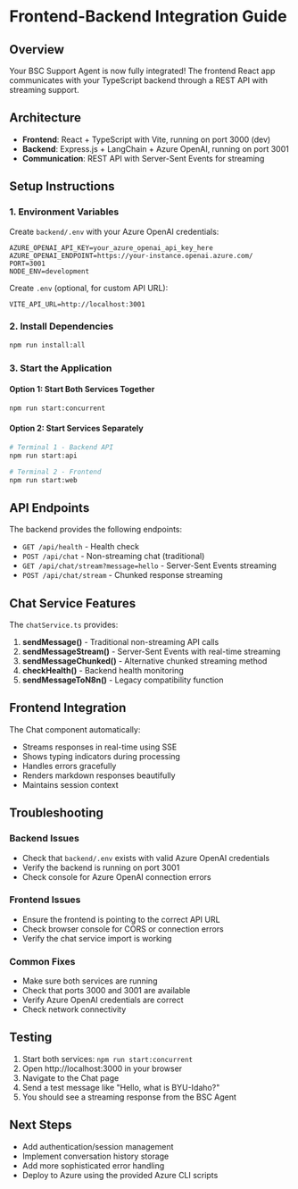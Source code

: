 # Frontend-Backend Integration Guide

## Overview

Your BSC Support Agent is now fully integrated! The frontend React app communicates with your TypeScript backend through a REST API with streaming support.

## Architecture

- **Frontend**: React + TypeScript with Vite, running on port 3000 (dev)
- **Backend**: Express.js + LangChain + Azure OpenAI, running on port 3001
- **Communication**: REST API with Server-Sent Events for streaming

## Setup Instructions

### 1. Environment Variables

Create `backend/.env` with your Azure OpenAI credentials:

```env
AZURE_OPENAI_API_KEY=your_azure_openai_api_key_here
AZURE_OPENAI_ENDPOINT=https://your-instance.openai.azure.com/
PORT=3001
NODE_ENV=development
```

Create `.env` (optional, for custom API URL):

```env
VITE_API_URL=http://localhost:3001
```

### 2. Install Dependencies

```bash
npm run install:all
```

### 3. Start the Application

#### Option 1: Start Both Services Together

```bash
npm run start:concurrent
```

#### Option 2: Start Services Separately

```bash
# Terminal 1 - Backend API
npm run start:api

# Terminal 2 - Frontend
npm run start:web
```

## API Endpoints

The backend provides the following endpoints:

- `GET /api/health` - Health check
- `POST /api/chat` - Non-streaming chat (traditional)
- `GET /api/chat/stream?message=hello` - Server-Sent Events streaming
- `POST /api/chat/stream` - Chunked response streaming

## Chat Service Features

The `chatService.ts` provides:

1. **sendMessage()** - Traditional non-streaming API calls
2. **sendMessageStream()** - Server-Sent Events with real-time streaming
3. **sendMessageChunked()** - Alternative chunked streaming method
4. **checkHealth()** - Backend health monitoring
5. **sendMessageToN8n()** - Legacy compatibility function

## Frontend Integration

The Chat component automatically:

- Streams responses in real-time using SSE
- Shows typing indicators during processing
- Handles errors gracefully
- Renders markdown responses beautifully
- Maintains session context

## Troubleshooting

### Backend Issues

- Check that `backend/.env` exists with valid Azure OpenAI credentials
- Verify the backend is running on port 3001
- Check console for Azure OpenAI connection errors

### Frontend Issues

- Ensure the frontend is pointing to the correct API URL
- Check browser console for CORS or connection errors
- Verify the chat service import is working

### Common Fixes

- Make sure both services are running
- Check that ports 3000 and 3001 are available
- Verify Azure OpenAI credentials are correct
- Check network connectivity

## Testing

1. Start both services: `npm run start:concurrent`
2. Open http://localhost:3000 in your browser
3. Navigate to the Chat page
4. Send a test message like "Hello, what is BYU-Idaho?"
5. You should see a streaming response from the BSC Agent

## Next Steps

- Add authentication/session management
- Implement conversation history storage
- Add more sophisticated error handling
- Deploy to Azure using the provided Azure CLI scripts
